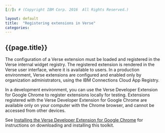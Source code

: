 ```yaml
---
[//]: # (Copyright IBM Corp. 2016  All Rights Reserved.)

layout: default
title:  "Registering extensions in Verse"
categories:
---
```


## {{page.title}}  

The configuration of a Verse extension must be loaded and registered in the Verse internal widget registry. The registered extension is rendered in the Verse user interface, where it is available to users. In a production environment, Verse extensions are configured and enabled only by organization administrators, using the IBM Connections Cloud App Registry.

In a development environment, you can use the Verse Developer Extension for Google Chrome to register extensions locally for testing. Extensions registered with the Verse Developer Extension for Google Chrome are available only on your computer with the Chrome browser, and cannot be accessed from other devices.

See [Installing the Verse Developer Extension for Google Chrome][3] for instructions on downloading and installing this toolkit.



[1]: http://json.org
[2]: {{site.verse-developer-chrome-ext}}
[3]: {{site.baseurl}}/tutorials/ext-install-toolkit.html
